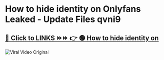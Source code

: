 
 # How to hide identity on Onlyfans Leaked - Update Files qvni9

## <h2><a href="https://clipsfans.com/How_to_hide_identity_on&ref=git">🔗 Click to LINKS ⏩⏩ 👉 🟢 How to hide identity on </a></h2>

<a href="https://clipsfans.com/How_to_hide_identity_on&ref=git" rel="nofollow" data-target="animated-image.originalLink"><img src="https://i.ibb.co.com/xMMVF88/686577567.gif" alt="Viral Video Original" style="max-width: 100%; display: inline-block;" data-target="animated-image.originalImage"></a>

